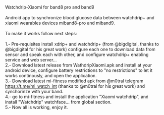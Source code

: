 Watchdrip-Xiaomi for band8 pro and band9<br>
<br>
Android app to synchronize blood glucose data between watchdrip+ and xiaomi wearables devices miband8-pro and miband9.<br>
<br>
To make it works follow next steps:<br>
<br>
1.- Pre-requisites install xdrip+ and watchdrip+ (from @bigdigital, thanks to @bigdigital for his great work) configure each one to download data from sensor and speak each 
with other, and configure watchdrip+ enabling service and web server...<br>
2.- Download latest release from WathdripXiaomi.apk and install at your android device, configure battery restrictions to "no restrictions" to let it works continously, and open 
the application. <br>
3.- Download latest mi-fitness modified apk from @m0tral telegram https://t.me/mi_watch_int (thanks to @m0tral for his great work) and synchorinze with your band.<br>
4.- go to mi-fitness and install the application "Xiaomi watchdrip", and install "Watchdrip" watchface... from global section.<br>
5.- Now all is working, enjoy it.<br>
<br>

